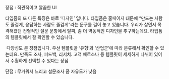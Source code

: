 장점 : 직관적이고 깔끔한 UI

타입폼의 또 다른 특징은 바로 ‘디자인’ 입니다. 타입폼은 홈페이지 대문에 “만드는 사람도 즐겁게, 응답하는 사람도 즐겁게”라는 문구를 걸어 놓고 있습니다. 우리가 살면서 목격해왔던 전형적인 설문 문항에서 탈피, 좀 더 역동적인 디자인을 추구하는데요. 타입폼의 템플릿에서 잘 확인할 수 있습니다.

 다양성도 큰 장점입니다. 우선 템플릿을 ‘유형’과 ‘산업군’에 따라 분류해서 확인할 수 있는데요. 만족도 조사, 피드백, 리서치. 고객 페르소나 등 템플릿이 세세하게 나뉘어 있어서 수월하게 선택할 수 있다는 장점



단점 : 무거워서 느리고 설문조사 폼 자유도가 낮음